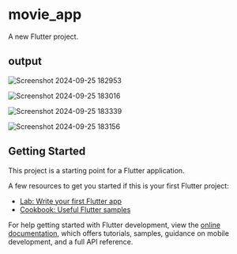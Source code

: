 # movie_app

A new Flutter project.

## output
![Screenshot 2024-09-25 182953](https://github.com/user-attachments/assets/0a5f3895-92bf-4f4b-bb1b-d98404cef370)

![Screenshot 2024-09-25 183016](https://github.com/user-attachments/assets/e10061fd-ab79-4e30-b7b6-3355fd4fde71)

![Screenshot 2024-09-25 183339](https://github.com/user-attachments/assets/8fdf3554-551d-4b90-8f8a-6949c5e1af8d)

![Screenshot 2024-09-25 183156](https://github.com/user-attachments/assets/3ee7bb17-9f77-4258-91cd-5d9e96086eff)

## Getting Started

This project is a starting point for a Flutter application.

A few resources to get you started if this is your first Flutter project:

- [Lab: Write your first Flutter app](https://docs.flutter.dev/get-started/codelab)
- [Cookbook: Useful Flutter samples](https://docs.flutter.dev/cookbook)

For help getting started with Flutter development, view the
[online documentation](https://docs.flutter.dev/), which offers tutorials,
samples, guidance on mobile development, and a full API reference.
